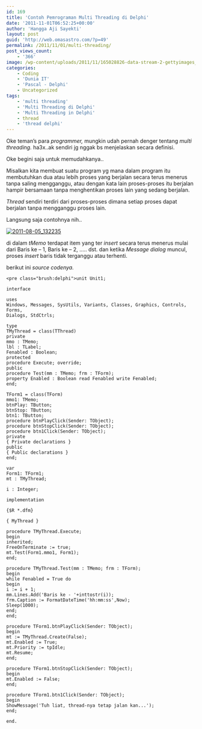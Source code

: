 ```yaml
---
id: 169
title: 'Contoh Pemrograman Multi Threading di Delphi'
date: '2011-11-01T06:52:25+00:00'
author: 'Hangga Aji Sayekti'
layout: post
guid: 'http://web.omasastro.com/?p=49'
permalink: /2011/11/01/multi-threading/
post_views_count:
    - '366'
image: /wp-content/uploads/2011/11/165028826-data-stream-2-gettyimages_Mod2-250x165.jpg
categories:
    - Coding
    - 'Dunia IT'
    - 'Pascal - Delphi'
    - Uncategorized
tags:
    - 'multi threading'
    - 'Multi Threading di Delphi'
    - 'Multi Threading in Delphi'
    - thread
    - 'thread delphi'
---
```


Oke teman’s para *programmer,* mungkin udah pernah denger tentang *multi threading.* ha3x..ak sendiri jg nggak bs menjelaskan secara definisi.

Oke begini saja untuk memudahkanya..

Misalkan kita membuat suatu program yg mana dalam program itu membutuhkan dua atau lebih proses yang berjalan secara terus menerus tanpa saling mengganggu, atau dengan kata lain proses-proses itu berjalan hampir bersamaan tanpa menghentikan proses lain yang sedang berjalan.

*Thread* sendiri terdiri dari proses-proses dimana setiap proses dapat berjalan tanpa mengganggu proses lain.

Langsung saja contohnya nih..

[![](http://darussalamnews.files.wordpress.com/2011/08/2011-08-05_132235.png?w=451&h=488 "2011-08-05_132235")](http://darussalamnews.files.wordpress.com/2011/08/2011-08-05_132235.png)

di dalam *tMemo* terdapat item yang ter *insert* secara terus menerus mulai dari Baris ke – 1, Baris ke – 2, ….. dst. dan ketika *Message dialog* muncul, proses *insert* baris tidak terganggu atau terhenti.

berikut ini *source codenya.*

```
<pre class="brush:delphi">unit Unit1;

interface

uses
Windows, Messages, SysUtils, Variants, Classes, Graphics, Controls, Forms,
Dialogs, StdCtrls;

type
TMyThread = class(TThread)
private
mmo : TMemo;
lbl : TLabel;
Fenabled : Boolean;
protected
procedure Execute; override;
public
procedure Test(mm : TMemo; frm : TForm);
property Enabled : Boolean read Fenabled write Fenabled;
end;

TForm1 = class(TForm)
mmo1: TMemo;
btnPlay: TButton;
btnStop: TButton;
btn1: TButton;
procedure btnPlayClick(Sender: TObject);
procedure btnStopClick(Sender: TObject);
procedure btn1Click(Sender: TObject);
private
{ Private declarations }
public
{ Public declarations }
end;

var
Form1: TForm1;
mt : TMyThread;

i : Integer;

implementation

{$R *.dfm}

{ MyThread }

procedure TMyThread.Execute;
begin
inherited;
FreeOnTerminate := true;
mt.Test(Form1.mmo1, Form1);
end;

procedure TMyThread.Test(mm : TMemo; frm : TForm);
begin
while Fenabled = True do
begin
i := i + 1;
mm.Lines.Add('Baris ke - '+inttostr(i));
frm.Caption := FormatDateTime('hh:mm:ss',Now);
Sleep(1000);
end;
end;

procedure TForm1.btnPlayClick(Sender: TObject);
begin
mt := TMyThread.Create(False);
mt.Enabled := True;
mt.Priority := tpIdle;
mt.Resume;
end;

procedure TForm1.btnStopClick(Sender: TObject);
begin
mt.Enabled := False;
end;

procedure TForm1.btn1Click(Sender: TObject);
begin
ShowMessage('Tuh liat, thread-nya tetap jalan kan...');
end;

end.
```